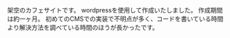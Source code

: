 架空のカフェサイトです。
wordpressを使用して作成いたしました。
作成期間は約一ヶ月。
初めてのCMSでの実装で不明点が多く、コードを書いている時間より解決方法を調べている時間のほうが長かったです。
